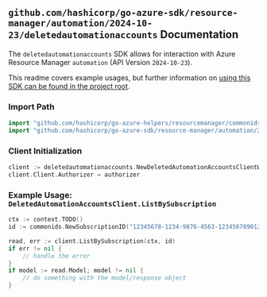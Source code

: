 
## `github.com/hashicorp/go-azure-sdk/resource-manager/automation/2024-10-23/deletedautomationaccounts` Documentation

The `deletedautomationaccounts` SDK allows for interaction with Azure Resource Manager `automation` (API Version `2024-10-23`).

This readme covers example usages, but further information on [using this SDK can be found in the project root](https://github.com/hashicorp/go-azure-sdk/tree/main/docs).

### Import Path

```go
import "github.com/hashicorp/go-azure-helpers/resourcemanager/commonids"
import "github.com/hashicorp/go-azure-sdk/resource-manager/automation/2024-10-23/deletedautomationaccounts"
```


### Client Initialization

```go
client := deletedautomationaccounts.NewDeletedAutomationAccountsClientWithBaseURI("https://management.azure.com")
client.Client.Authorizer = authorizer
```


### Example Usage: `DeletedAutomationAccountsClient.ListBySubscription`

```go
ctx := context.TODO()
id := commonids.NewSubscriptionID("12345678-1234-9876-4563-123456789012")

read, err := client.ListBySubscription(ctx, id)
if err != nil {
	// handle the error
}
if model := read.Model; model != nil {
	// do something with the model/response object
}
```
